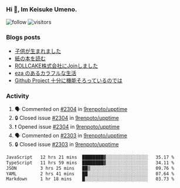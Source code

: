 ### Hi 👋, Im Keisuke Umeno.

<!--
**9renpoto/9renpoto** is a ✨ _special_ ✨ repository because its `README.md` (this file) appears on your GitHub profile.

Here are some ideas to get you started:

- 🔭 I’m currently working on ...
- 🌱 I’m currently learning ...
- 👯 I’m looking to collaborate on ...
- 🤔 I’m looking for help with ...
- 💬 Ask me about ...
- 📫 How to reach me: ...
- 😄 Pronouns: ...
- ⚡ Fun fact: ...
-->

![follow](https://img.shields.io/github/followers/9renpoto?label=Follow&style=social)
![visitors](https://komarev.com/ghpvc/?username=9renpoto&label=Profile%20views&color=0e75b6&style=flat)

### Blogs posts

<!-- BLOG-POST-LIST:START -->
- [子供が生まれました](https://9renpoto.win/entry/2024/04/18/hello-world)
- [紙の本を読む](https://9renpoto.win/entry/2024/02/25/reading-papar-book)
- [ROLLCAKE株式会社にJoinしました](https://9renpoto.win/entry/2024/02/11/join)
- [eza のあるカラフルな生活](https://9renpoto.win/entry/2024/02/01/eza)
- [Github Project 十分に機能そろっているのでは](https://9renpoto.win/entry/2024/01/14/gh-projects)
<!-- BLOG-POST-LIST:END -->

### Activity

<!--START_SECTION:activity-->
1. 🗣 Commented on [#2304](https://github.com/9renpoto/upptime/issues/2304#issuecomment-2068078186) in [9renpoto/upptime](https://github.com/9renpoto/upptime)
2. 🔒 Closed issue [#2304](https://github.com/9renpoto/upptime/issues/2304) in [9renpoto/upptime](https://github.com/9renpoto/upptime)
3. ❗ Opened issue [#2304](https://github.com/9renpoto/upptime/issues/2304) in [9renpoto/upptime](https://github.com/9renpoto/upptime)
4. 🗣 Commented on [#2303](https://github.com/9renpoto/upptime/issues/2303#issuecomment-2068065723) in [9renpoto/upptime](https://github.com/9renpoto/upptime)
5. 🔒 Closed issue [#2303](https://github.com/9renpoto/upptime/issues/2303) in [9renpoto/upptime](https://github.com/9renpoto/upptime)
<!--END_SECTION:activity-->

<!--START_SECTION:waka-->

```txt
JavaScript   12 hrs 21 mins  ████████▓░░░░░░░░░░░░░░░░   35.17 %
TypeScript   11 hrs 59 mins  ████████▓░░░░░░░░░░░░░░░░   34.11 %
JSON         3 hrs 25 mins   ██▒░░░░░░░░░░░░░░░░░░░░░░   09.76 %
YAML         2 hrs 41 mins   ██░░░░░░░░░░░░░░░░░░░░░░░   07.64 %
Markdown     1 hr 18 mins    █░░░░░░░░░░░░░░░░░░░░░░░░   03.73 %
```

<!--END_SECTION:waka-->
